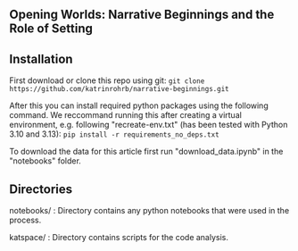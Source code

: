 ## Opening Worlds: Narrative Beginnings and the Role of Setting

## Installation

First download or clone this repo using git: 
```git clone https://github.com/katrinrohrb/narrative-beginnings.git```

After this you can install required python packages using the following command. We reccommand running this after creating a virtual environment, e.g. following "recreate-env.txt" (has been tested with Python 3.10 and 3.13): 
```pip install -r requirements_no_deps.txt```

To download the data for this article first run "download_data.ipynb" in the "notebooks" folder. 
 
## Directories 

notebooks/ : Directory contains any python notebooks that were used in the process.

katspace/ : Directory contains scripts for the code analysis.